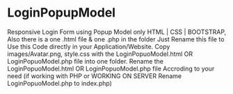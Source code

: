 # LoginPopupModel
Responsive Login Form using Popup Model only HTML | CSS | BOOTSTRAP, Also there is a one .html file &amp; one .php in the folder Just Rename this  file to Use this Code directly in your Application/Website.
Copy images/Avatar.png, style.css with the LoginPopuoModel.html OR LoginPopuoModel.php file into one folder.
Rename the LoginPopuoModel.html OR LoginPopuoModel.php file Accroding to your need (if working with PHP or WORKING ON SERVER Rename LoginPopuoModel.php to index.php)
